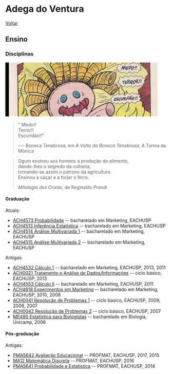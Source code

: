 # Adega do Ventura

[Voltar](README.md)

## Ensino

### Disciplinas

![Boneca Tenebrosa](img/tenebrosa.jpeg)

> " Medo!!\
> Terror!!\
> Escuridão!!"
>
> --- Boneca Tenebrosa, em *A Volta da Boneca Tenebrosa*, A Turma da Mônica

> Ogum ensinou aos homens a produção do alimento,\
> dando-lhes o segredo da colheita,\
> tornando-se assim o patrono da agricultura.\
> Ensinou a caçar e a forjar o ferro.
>
> *Mitologia dos Orixás*, de Reginaldo Prandi

#### Graduação

Atuais:

-   [ACH4573 Probabilidade]() -- bacharelado em Marketing, EACHUSP
-   [ACH4513 Inferência Estatística]() -- bacharelado em Marketing, EACHUSP
-   [ACH4514 Análise Multivariada 1]() -- bacharelado em Marketing, EACHUSP
-   [ACH4515 Análise Multivariada 2]() -- bacharelado em Marketing, EACHUSP

Antigas:

-   [ACH4532 Cálculo 1]() -- bacharelado em Marketing, EACHUSP, 2013, 2011
-   [ACH0021 Tratamento e Análise de Dados/Informações]() -- ciclo básico, EACHUSP, 2013
-   [ACH4553 Cálculo II]() -- bacharelado em Marketing, EACHUSP, 2011
-   [ACH4618 Experimentos em Marketing]() -- bacharelado em Marketing, EACHUSP, 2010, 2008
-   [ACH0041 Resolução de Problemas 1]() -- ciclo básico, EACHUSP, 2009, 2008, 2007
-   [ACH0042 Resolução de Problemas 2]() -- ciclo básico, EACHUSP, 2007
-   [ME480 Estatística para Biologistas]() -- bacharelado em Biologia, Unicamp, 2006

#### Pós-graduação

Antigas:

-   [PMA5642 Avaliação Educacional]() -- PROFMAT, EACHUSP, 2017, 2015
-   [MA12 Matemática Discreta]() -- PROFMAT, EACHUSP, 2016
-   [PMA5641 Probabilidade e Estatística]() -- PROFMAT, EACHUSP, 2014
